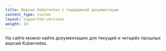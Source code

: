 ```yaml
---
title: Версии Kubernetes с поддержкой документации 
content_type: custom
layout: supported-versions
weight: 10
---
```


<!-- overview -->

На сайте можно найти документацию для текущей и четырёх прошлых версий Kubernetes.